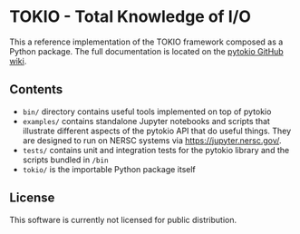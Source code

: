 TOKIO - Total Knowledge of I/O
================================================================================

This a reference implementation of the TOKIO framework composed as a Python
package.  The full documentation is located on the [pytokio GitHub wiki][].

Contents
--------------------------------------------------------------------------------

- `bin/` directory contains useful tools implemented on top of pytokio
- `examples/` contains standalone Jupyter notebooks and scripts that illustrate
  different aspects of the pytokio API that do useful things.  They are designed
  to run on NERSC systems via https://jupyter.nersc.gov/.
- `tests/` contains unit and integration tests for the pytokio library and
   the scripts bundled in `/bin`
- `tokio/` is the importable Python package itself

License
--------------------------------------------------------------------------------
This software is currently not licensed for public distribution.

[pytokio GitHub wiki]: https://github.com/NERSC/pytokio/wiki
